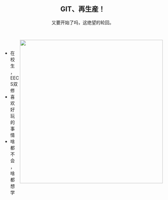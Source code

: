 <div align="center">

## GIT、再生産！
又要开始了吗，这绝望的轮回。
</div>
<br />

<a href="https://github.com/kingraycao"><img align="right" width="450px" src="https://github-readme-stats.vercel.app/api?username=kingraycao&show_icons=true&theme=tokyonight" /></a>

<br/>

- 在校生，EECS双修
- 喜欢好玩的事情
- 啥都不会，啥都想学

